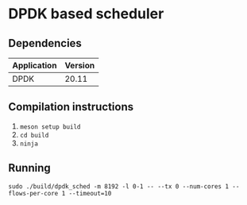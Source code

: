 # DPDK based scheduler

## Dependencies

| Application | Version |
| ----------- | ------- |
| DPDK        | 20.11   |

## Compilation instructions
1. `meson setup build`
2. `cd build`
3. `ninja`

## Running

`sudo ./build/dpdk_sched -m 8192 -l 0-1 -- --tx 0 --num-cores 1 --flows-per-core 1 --timeout=10`

